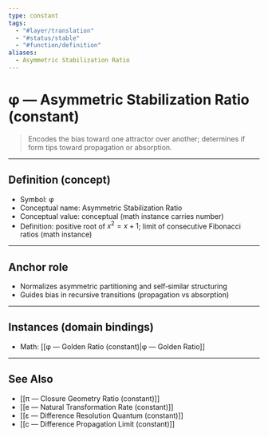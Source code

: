```yaml
---
type: constant
tags:
  - "#layer/translation"
  - "#status/stable"
  - "#function/definition"
aliases:
  - Asymmetric Stabilization Ratio
---
```


# φ — Asymmetric Stabilization Ratio (constant)

> Encodes the bias toward one attractor over another; determines if form tips toward propagation or absorption.

---

## Definition (concept)

- Symbol: φ
- Conceptual name: Asymmetric Stabilization Ratio
- Conceptual value: conceptual (math instance carries number)
- Definition: positive root of $x^2 = x + 1$; limit of consecutive Fibonacci ratios (math instance)

---

## Anchor role

- Normalizes asymmetric partitioning and self‑similar structuring
- Guides bias in recursive transitions (propagation vs absorption)

---

## Instances (domain bindings)

- Math: [[φ — Golden Ratio (constant)|φ — Golden Ratio]]

---

## See Also

- [[π — Closure Geometry Ratio (constant)]]
- [[e — Natural Transformation Rate (constant)]]
- [[ε — Difference Resolution Quantum (constant)]]
- [[c — Difference Propagation Limit (constant)]]

